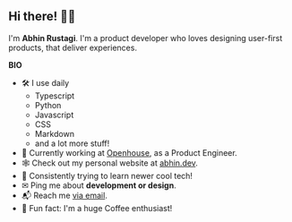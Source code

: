 ## Hi there! 🙋‍♂️

I'm **Abhin Rustagi**. I'm a product developer who loves designing user-first products, that deliver experiences.

**BIO**

- 🛠 I use daily
  - Typescript
  - Python
  - Javascript
  - CSS
  - Markdown
  - and a lot more stuff!
- 🏢 Currently working at [Openhouse](https://www.openhouse.study/), as a Product Engineer.
- 🕸 Check out my personal website at [abhin.dev](https://www.abhin.dev/).
- 🏫 Consistently trying to learn newer cool tech!
- ✉ Ping me about **development or design**.
- 📬 Reach me [via email](mailto:hi@abhin.dev).
- 🎈 Fun fact: I'm a huge Coffee enthusiast!
